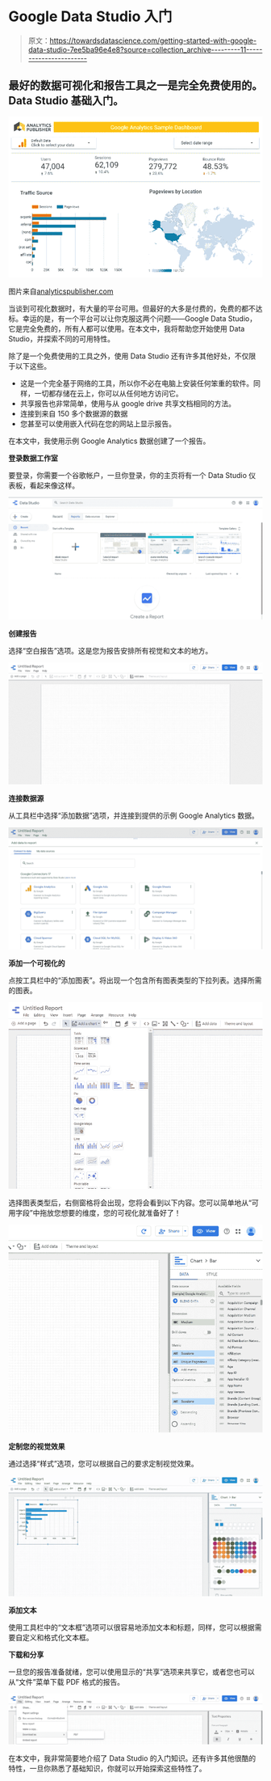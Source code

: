 # Google Data Studio 入门

> 原文：<https://towardsdatascience.com/getting-started-with-google-data-studio-7ee5ba96e4e8?source=collection_archive---------11----------------------->

## 最好的数据可视化和报告工具之一是完全免费使用的。Data Studio 基础入门。

![](img/5ef378023351efd7a6eb86aea4ce2365.png)

图片来自[analyticspublisher.com](https://www.analyticspublisher.com/post/getting-started-with-google-data-studio)

当谈到可视化数据时，有大量的平台可用。但最好的大多是付费的，免费的都不达标。幸运的是，有一个平台可以让你克服这两个问题——Google Data Studio，它是完全免费的，所有人都可以使用。在本文中，我将帮助您开始使用 Data Studio，并探索不同的可用特性。

除了是一个免费使用的工具之外，使用 Data Studio 还有许多其他好处，不仅限于以下这些。

*   这是一个完全基于网络的工具，所以你不必在电脑上安装任何笨重的软件。同样，一切都存储在云上，你可以从任何地方访问它。
*   共享报告也非常简单，使用与从 google drive 共享文档相同的方法。
*   连接到来自 150 多个数据源的数据
*   您甚至可以使用嵌入代码在您的网站上显示报告。

在本文中，我使用示例 Google Analytics 数据创建了一个报告。

**登录数据工作室**

要登录，你需要一个谷歌帐户，一旦你登录，你的主页将有一个 Data Studio 仪表板，看起来像这样。

![](img/51f1f51dd9cf85ab4a43ff9d9b7ff266.png)

**创建报告**

选择“空白报告”选项。这是您为报告安排所有视觉和文本的地方。

![](img/a3f68494e56c8ec5ced79c0e37ad8a4b.png)

**连接数据源**

从工具栏中选择“添加数据”选项，并连接到提供的示例 Google Analytics 数据。

![](img/0d0a65a30e0a51143f57d2afb4a95050.png)

**添加一个可视化的**

点按工具栏中的“添加图表”。将出现一个包含所有图表类型的下拉列表。选择所需的图表。

![](img/cbd8250cbd2d73bd3c4bde2a8783abe3.png)

选择图表类型后，右侧窗格将会出现，您将会看到以下内容。您可以简单地从“可用字段”中拖放您想要的维度，您的可视化就准备好了！

![](img/520645b56883c43db5d6523121965b55.png)

**定制您的视觉效果**

通过选择“样式”选项，您可以根据自己的要求定制视觉效果。

![](img/c5ba6fc0b0fe5733d266655eab29cfc3.png)

**添加文本**

使用工具栏中的“文本框”选项可以很容易地添加文本和标题，同样，您可以根据需要自定义和格式化文本框。

**下载和分享**

一旦您的报告准备就绪，您可以使用显示的“共享”选项来共享它，或者您也可以从“文件”菜单下载 PDF 格式的报告。

![](img/8b1baaf35dd01a0bd62eb59fb28d767b.png)

在本文中，我非常简要地介绍了 Data Studio 的入门知识。还有许多其他很酷的特性，一旦你熟悉了基础知识，你就可以开始探索这些特性了。